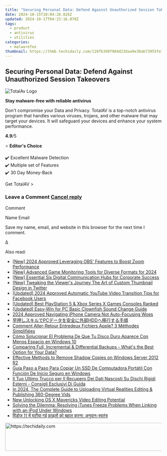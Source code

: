 ```yaml
---
title: "Securing Personal Data: Defend Against Unauthorized Session Takeovers"
date: 2024-10-15T10:04:28.826Z
updated: 2024-10-17T04:23:16.070Z
tags:
  - product
  - antivirus
  - utilities
categories:
  - malwarefox
thumbnail: https://thmb.techidaily.com/110fb399f984d23daa9e38ab73955fe742594ebb472c7d2e2f5c7a8871170c57.jpg
---
```


## Securing Personal Data: Defend Against Unauthorized Session Takeovers

![TotalAv Logo](https://www.malwarefox.com/wp-content/uploads/2024/02/totalav-svg.webp "totalav-svg")

**Stay malware-free with reliable antivirus**

Don't compromise your Data and Privacy. TotalAV is a top-notch antivirus program that handles various viruses, trojans, and other malware that may target your devices. It will safeguard your devices and enhance your system performance.

**4.9**/5

⭐ **Editor's Choice**

✔️ Excellent Malware Detection  
✔️ Multiple set of Features  
✔️ 30 Day Money-Back

[](https://tools.techidaily.com/malwarefox/products/) Get TotalAV > 

### Leave a Comment [Cancel reply](https://tools.techidaily.com/malwarefox/products/)

Comment

Name Email 

Save my name, email, and website in this browser for the next time I comment.

Δ

<ins class="adsbygoogle"
     style="display:block"
     data-ad-format="autorelaxed"
     data-ad-client="ca-pub-7571918770474297"
     data-ad-slot="1223367746"></ins>

<ins class="adsbygoogle"
     style="display:block"
     data-ad-client="ca-pub-7571918770474297"
     data-ad-slot="8358498916"
     data-ad-format="auto"
     data-full-width-responsive="true"></ins>

<span class="atpl-alsoreadstyle">Also read:</span>
<div><ul>
<li><a href="https://remote-screen-capture.techidaily.com/new-2024-approved-leveraging-obs-features-to-boost-zoom-performance/"><u>[New] 2024 Approved Leveraging OBS' Features to Boost Zoom Performance</u></a></li>
<li><a href="https://screen-capture.techidaily.com/new-advanced-game-monitoring-tools-for-diverse-formats-for-2024/"><u>[New] Advanced Game Monitoring Tools for Diverse Formats for 2024</u></a></li>
<li><a href="https://fox-info.techidaily.com/new-essential-six-digital-communication-hubs-for-corporate-success/"><u>[New] Essential Six Digital Communication Hubs for Corporate Success</u></a></li>
<li><a href="https://twitter-clips.techidaily.com/new-tweaking-the-viewers-journey-the-art-of-custom-thumbnail-design-in-twitter/"><u>[New] Tweaking the Viewer's Journey The Art of Custom Thumbnail Design in Twitter</u></a></li>
<li><a href="https://facebook-video-files.techidaily.com/updated-2024-approved-automatic-youtube-video-transition-tips-for-facebook-users/"><u>[Updated] 2024 Approved Automatic YouTube Video Transition Tips for Facebook Users</u></a></li>
<li><a href="https://fox-access.techidaily.com/updated-best-playstation-5-and-xbox-series-x-games-consoles-ranked/"><u>[Updated] Best PlayStation 5 & Xbox Series X Games Consoles Ranked</u></a></li>
<li><a href="https://article-knowledge.techidaily.com/updated-easy-win-for-pc-basic-clownfish-sound-change-guide/"><u>[Updated] Easy-Win for PC Basic Clownfish Sound Change Guide</u></a></li>
<li><a href="https://extra-support.techidaily.com/2024-approved-navigating-iphone-camera-not-auto-focusing-woes/"><u>2024 Approved Navigating iPhone Camera Not Auto-Focusing Woes</u></a></li>
<li><a href="https://fox-pages.techidaily.com/pchdd/"><u>早押しスキルでPCデータを安全に外部HDDへ移行する手順</u></a></li>
<li><a href="https://fox-pages.techidaily.com/comment-aller-retour-entredeux-fichiers-apple-3-methodes-simplifiees/"><u>Comment Aller-Retour Entredeux Fichiers Apple? 3 Méthodes Simplifiées</u></a></li>
<li><a href="https://fox-pages.techidaily.com/como-solucionar-el-problema-de-que-tu-disco-duro-aparece-con-menos-espacio-en-windows-10/"><u>Cómo Solucionar El Problema De Que Tu Disco Duro Aparece Con Menos Espacio en Windows 10</u></a></li>
<li><a href="https://fox-pages.techidaily.com/comparing-full-incremental-and-differential-backups-whats-the-best-option-for-your-data/"><u>Comparing Full, Incremental & Differential Backups - What's the Best Option for Your Data?</u></a></li>
<li><a href="https://fox-pages.techidaily.com/effective-methods-to-remove-shadow-copies-on-windows-server-2012-r2/"><u>Effective Methods to Remove Shadow Copies on Windows Server 2012 R2</u></a></li>
<li><a href="https://fox-pages.techidaily.com/guia-paso-a-paso-para-copiar-un-ssd-de-computadora-portatil-con-funcion-de-inicio-seguro-en-windows/"><u>Guía Paso a Paso Para Copiar Un SSD De Computadora Portátil Con Función De Inicio Seguro en Windows</u></a></li>
<li><a href="https://fox-pages.techidaily.com/il-tuo-ultimo-trucco-per-il-recupero-dei-dati-nascosti-su-dischi-rigidi-esterni-consigli-esclusivi-di-guida/"><u>Il Tuo Ultimo Trucco per Il Recupero Dei Dati Nascosti Su Dischi Rigidi Esterni - Consigli Esclusivi Di Guida</u></a></li>
<li><a href="https://youtube-blog.techidaily.com/24-the-complete-guide-to-uploading-virtual-realities-editing-and-publishing-360-degree-vids/"><u>In 2024, The Complete Guide to Uploading Virtual Realities Editing & Publishing 360-Degree Vids</u></a></li>
<li><a href="https://smart-video-editing.techidaily.com/new-unlocking-os-x-mavericks-video-editing-potential/"><u>New Unlocking OS X Mavericks Video Editing Potential</u></a></li>
<li><a href="https://fox-pages.techidaily.com/solving-the-dilemma-resolving-itunes-freeze-problems-when-linking-with-an-ipod-under-windows/"><u>Solving the Dilemma: Resolving iTunes Freeze Problems When Linking with an iPod Under Windows</u></a></li>
<li><a href="https://fox-pages.techidaily.com/vadaja-11-ma-ghataya-gaii-fiil-ka-bhal-karana-anathana-savatatara/"><u>विंडोज 11 में घटीया गई फ़ाइलों को बहाल करना: अनुदान-स्वतंत्र</u></a></li>
</ul></div>

<!-- affiliate ads begin -->
<a href="https://appsumo.8odi.net/c/5597632/2068425/7443" target="_top" id="2068425">
  <img src="//a.impactradius-go.com/display-ad/7443-2068425" border="0" alt="https://techidaily.com" width="728" height="90"/>
</a>
<img height="0" width="0" src="https://appsumo.8odi.net/i/5597632/2068425/7443" style="position:absolute;visibility:hidden;" border="0" />
<!-- affiliate ads end -->

